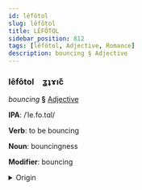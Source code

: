 ```yaml
---
id: lêfôtol
slug: lêfôtol
title: LÊFÔTOL
sidebar_position: 812
tags: [lêfôtol, Adjective, Romance]
description: bouncing § Adjective
---
```


### lêfôtol&emsp;<span kind="abugida">ʓʇɤıc͊</span>

*bouncing* **§** [Adjective](../../tags/Adjective)

**IPA**: /ˈle.fo.tɑl/

**Verb**: to be bouncing

**Noun**: bouncingness

**Modifier**: bouncing

<details>
    <summary>Origin</summary>
    Spanish rebotar [re.β̞oˈt̪aɾ]<br/>
    <em>Romance Language Family</em>
</details>
